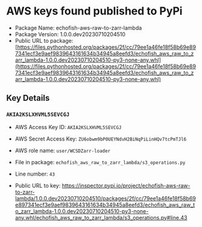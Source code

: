 # AWS keys found published to PyPi

* Package Name: echofish-aws-raw-to-zarr-lambda
* Package Version: 1.0.0.dev20230710204510
* Public URL to package: [https://files.pythonhosted.org/packages/2f/cc/79ee1a46fe18f58b69e897341ecf3e9aef9839643161634b34945a8eefd3/echofish_aws_raw_to_zarr_lambda-1.0.0.dev20230710204510-py3-none-any.whl](https://files.pythonhosted.org/packages/2f/cc/79ee1a46fe18f58b69e897341ecf3e9aef9839643161634b34945a8eefd3/echofish_aws_raw_to_zarr_lambda-1.0.0.dev20230710204510-py3-none-any.whl)

## Key Details

### `AKIA2KSLXHVML5SEVCGJ`

* AWS Access Key ID: `AKIA2KSLXHVML5SEVCGJ`
* AWS Secret Access Key: `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` 
* AWS role name: `user/WCSDZarr-loader`
* File in package: `echofish_aws_raw_to_zarr_lambda/s3_operations.py`
* Line number: `43`

* Public URL to key: https://inspector.pypi.io/project/echofish-aws-raw-to-zarr-lambda/1.0.0.dev20230710204510/packages/2f/cc/79ee1a46fe18f58b69e897341ecf3e9aef9839643161634b34945a8eefd3/echofish_aws_raw_to_zarr_lambda-1.0.0.dev20230710204510-py3-none-any.whl/echofish_aws_raw_to_zarr_lambda/s3_operations.py#line.43


